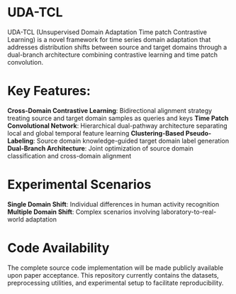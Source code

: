 # UDA-TCL
UDA-TCL (Unsupervised Domain Adaptation Time patch Contrastive Learning) is a novel framework for time series domain adaptation that addresses distribution shifts between source and target domains through a dual-branch architecture combining contrastive learning and time patch convolution.

# Key Features:
**Cross-Domain Contrastive Learning**: Bidirectional alignment strategy treating source and target domain samples as queries and keys
**Time Patch Convolutional Network**: Hierarchical dual-pathway architecture separating local and global temporal feature learning
**Clustering-Based Pseudo-Labeling**: Source domain knowledge-guided target domain label generation
**Dual-Branch Architecture**: Joint optimization of source domain classification and cross-domain alignment

# Experimental Scenarios
**Single Domain Shift**: Individual differences in human activity recognition
**Multiple Domain Shift**: Complex scenarios involving laboratory-to-real-world adaptation 

# Code Availability
The complete source code implementation will be made publicly available upon paper acceptance. This repository currently contains the datasets, preprocessing utilities, and experimental setup to facilitate reproducibility.
